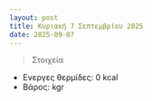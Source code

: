 ```yaml
---
layout: post
title: Κυριακή 7 Σεπτεμβρίου 2025
date: 2025-09-07
---
```


> Στοιχεία

- Ενεργες θερμίδες: 0 kcal
- Βάρος: kgr

<!--- 
![pic](/pics/2025-09-07/preworkout.gif)<br> 
-->
